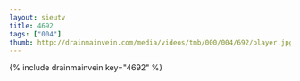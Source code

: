 ```yaml
--- 
layout: sieutv
title: 4692
tags: ["004"]
thumb: http://drainmainvein.com/media/videos/tmb/000/004/692/player.jpg
---
```

{% include drainmainvein key="4692" %} 
